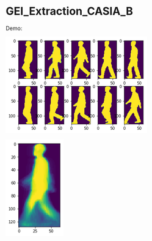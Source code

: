 # GEI_Extraction_CASIA_B

Demo:

![](https://raw.githubusercontent.com/mmix574/GEI_Extraction_CASIA_B/master/demo_image/1.png)

![](https://raw.githubusercontent.com/mmix574/GEI_Extraction_CASIA_B/master/demo_image/2.png)